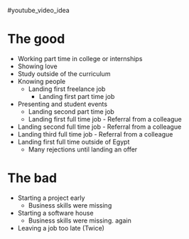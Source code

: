 #youtube_video_idea

# The good 

+ Working part time in college or internships
+ Showing love
+ Study outside of the curriculum
+ Knowing people
  + Landing first freelance job
    + Landing first part time job
+ Presenting and student events
  + Landing second part time job
  + Landing first full time job - Referral from a colleague
+ Landing second full time job - Referral from a colleague
+ Landing third full time job - Referral from a colleague
+ Landing first full time outside of Egypt
  + Many rejections until landing an offer

# The bad

+ Starting a project early
  + Business skills were missing
+ Starting a software house
  + Business skills were missing. again
+ Leaving a job too late (Twice)